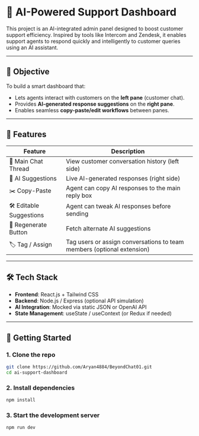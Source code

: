 # 🧠 AI-Powered Support Dashboard

This project is an AI-integrated admin panel designed to boost customer support efficiency. Inspired by tools like Intercom and Zendesk, it enables support agents to respond quickly and intelligently to customer queries using an AI assistant.

---

## 🎯 Objective

To build a smart dashboard that:
- Lets agents interact with customers on the **left pane** (customer chat).
- Provides **AI-generated response suggestions** on the **right pane**.
- Enables seamless **copy-paste/edit workflows** between panes.

---

## 🧩 Features

| Feature | Description |
|--------|-------------|
| 🧵 Main Chat Thread | View customer conversation history (left side) |
| 🤖 AI Suggestions | Live AI-generated responses (right side) |
| ✂️ Copy-Paste | Agent can copy AI responses to the main reply box |
| 🛠️ Editable Suggestions | Agent can tweak AI responses before sending |
| 🔁 Regenerate Button | Fetch alternate AI suggestions |
| 🏷️ Tag / Assign | Tag users or assign conversations to team members (optional extension) |

---

## 🛠 Tech Stack

- **Frontend**: React.js + Tailwind CSS
- **Backend**: Node.js / Express (optional API simulation)
- **AI Integration**: Mocked via static JSON or OpenAI API
- **State Management**: useState / useContext (or Redux if needed)

---

## 🚀 Getting Started

### 1. Clone the repo
```bash
git clone https://github.com/Aryan4884/BeyondChat01.git
cd ai-support-dashboard
```
### 2. Install dependencies
```bash
npm install
```
### 3. Start the development server
```bash
npm run dev
```
